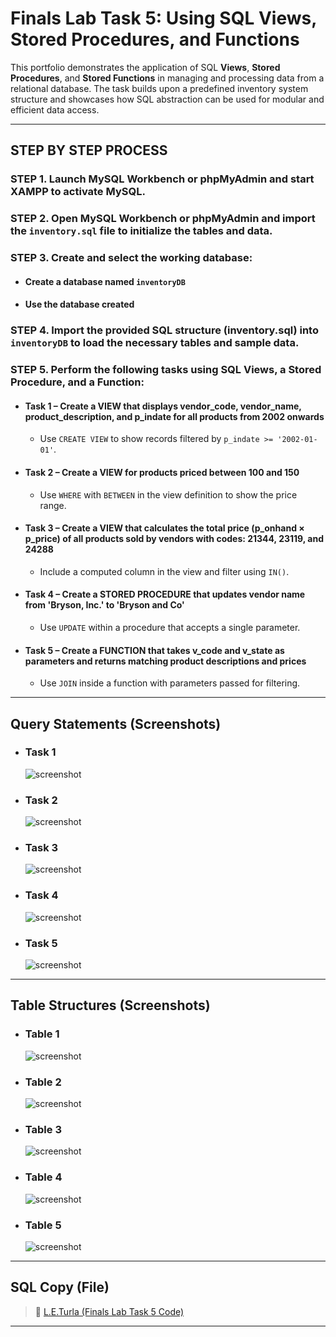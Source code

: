 # Finals Lab Task 5: Using SQL Views, Stored Procedures, and Functions
This portfolio demonstrates the application of SQL **Views**, **Stored Procedures**, and **Stored Functions** in managing and processing data from a relational database. The task builds upon a predefined inventory system structure and showcases how SQL abstraction can be used for modular and efficient data access.

---

## STEP BY STEP PROCESS

### STEP 1. Launch MySQL Workbench or phpMyAdmin and start XAMPP to activate MySQL.

### STEP 2. Open MySQL Workbench or phpMyAdmin and import the `inventory.sql` file to initialize the tables and data.

### STEP 3. Create and select the working database:
- #### Create a database named `inventoryDB`
- #### Use the database created

### STEP 4. Import the provided SQL structure (inventory.sql) into `inventoryDB` to load the necessary tables and sample data.

### STEP 5. Perform the following tasks using SQL Views, a Stored Procedure, and a Function:

- #### Task 1 – Create a VIEW that displays vendor\_code, vendor\_name, product\_description, and p\_indate for all products from 2002 onwards
  - Use `CREATE VIEW` to show records filtered by `p_indate >= '2002-01-01'`.
    
- #### Task 2 – Create a VIEW for products priced between 100 and 150
  - Use `WHERE` with `BETWEEN` in the view definition to show the price range.
    
- #### Task 3 – Create a VIEW that calculates the total price (p\_onhand × p\_price) of all products sold by vendors with codes: 21344, 23119, and 24288
  - Include a computed column in the view and filter using `IN()`.

- #### Task 4 – Create a STORED PROCEDURE that updates vendor name from 'Bryson, Inc.' to 'Bryson and Co'
  - Use `UPDATE` within a procedure that accepts a single parameter.

- #### Task 5 – Create a FUNCTION that takes v\_code and v\_state as parameters and returns matching product descriptions and prices
  - Use `JOIN` inside a function with parameters passed for filtering.

---

## Query Statements (Screenshots)
- ### Task 1
  ![screenshot](images/FLT5\(T1\).png)

- ### Task 2 
  ![screenshot](images/FLT5\(T2\).png)

- ### Task 3 
  ![screenshot](images/FLT5\(T3\).png)

- ### Task 4 
  ![screenshot](images/FLT5\(T4\).png)

- ### Task 5 
  ![screenshot](images/FLT5\(T5\).png)

---

## Table Structures (Screenshots)
- ### Table 1
  ![screenshot](images/FLT5\(tbl1\).png)

- ### Table 2
  ![screenshot](images/FLT5\(tbl2\).png)

- ### Table 3
  ![screenshot](images/FLT5\(tbl3\).png)

- ### Table 4
  ![screenshot](images/FLT5\(tbl4\).png)

- ### Table 5
  ![screenshot](images/FLT5\(tbl5\).png)

---

## SQL Copy (File)
> 📂
[L.E.Turla (Finals Lab Task 5 Code)](./files/L.E.%20Turla%20(FLT5_Code).sql)

---
